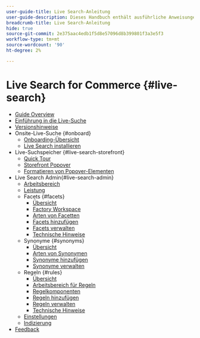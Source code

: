 ```yaml
---
user-guide-title: Live Search-Anleitung
user-guide-description: Dieses Handbuch enthält ausführliche Anweisungen zur Verwendung der Live-Suche aus Adobe Commerce.
breadcrumb-title: Live Search-Anleitung
hide: true
source-git-commit: 2e375aac4edb1f5d8e57096d8b399801f3a3e5f3
workflow-type: tm+mt
source-wordcount: '90'
ht-degree: 2%

---
```


# Live Search for Commerce {#live-search}

- [Guide Overview](guide-overview.md)
- [Einführung in die Live-Suche](overview.md)
- [Versionshinweise](release-notes.md)
- Onsite-Live-Suche {#onboard}
   - [Onboarding-Übersicht](onboarding-overview.md)
   - [Live Search installieren](install.md)
- Live-Suchspeicher {#live-search-storefront}
   - [Quick Tour](quick-tour.md)
   - [Storefront Popover](storefront-popover.md)
   - [Formatieren von Popover-Elementen](storefront-popover-styling.md)
- Live Search Admin{#live-search-admin}
   - [Arbeitsbereich](workspace.md)
   - [Leistung](performance.md)
   - Facets {#facets}
      - [Übersicht](facets.md)
      - [Factory Workspace](faceting-workspace.md)
      - [Arten von Facetten](facets-type.md)
      - [Facets hinzufügen](facets-add.md)
      - [Facets verwalten](facets-manage.md)
      - [Technische Hinweise](facet-technical-notes.md)
   - Synonyme {#synonyms}
      - [Übersicht](synonyms.md)
      - [Arten von Synonymen](synonyms-type.md)
      - [Synonyme hinzufügen](synonyms-add.md)
      - [Synonyme verwalten](synonyms-manage.md)
   - Regeln {#rules}
      - [Übersicht](rules.md)
      - [Arbeitsbereich für Regeln](rules-workspace.md)
      - [Regelkomponenten](rule-components.md)
      - [Regeln hinzufügen](rules-add.md)
      - [Regeln verwalten](rules-manage.md)
      - [Technische Hinweise](rule-technical-notes.md)
   - [Einstellungen](settings.md)
   - [Indizierung](indexing.md)
- [Feedback](feedback.md)